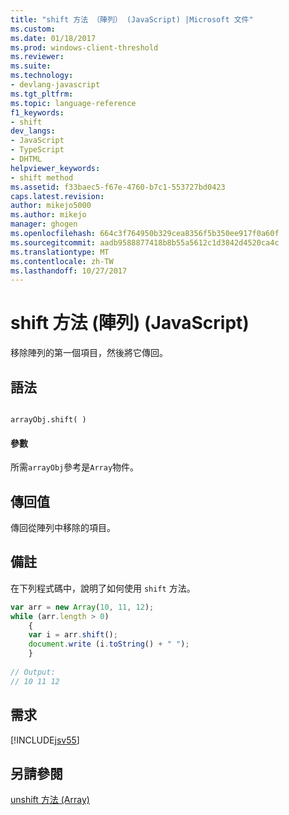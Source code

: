 ```yaml
---
title: "shift 方法 （陣列） (JavaScript) |Microsoft 文件"
ms.custom: 
ms.date: 01/18/2017
ms.prod: windows-client-threshold
ms.reviewer: 
ms.suite: 
ms.technology:
- devlang-javascript
ms.tgt_pltfrm: 
ms.topic: language-reference
f1_keywords:
- shift
dev_langs:
- JavaScript
- TypeScript
- DHTML
helpviewer_keywords:
- shift method
ms.assetid: f33baec5-f67e-4760-b7c1-553727bd0423
caps.latest.revision: 
author: mikejo5000
ms.author: mikejo
manager: ghogen
ms.openlocfilehash: 664c3f764950b329cea8356f5b350ee917f0a60f
ms.sourcegitcommit: aadb9588877418b8b55a5612c1d3842d4520ca4c
ms.translationtype: MT
ms.contentlocale: zh-TW
ms.lasthandoff: 10/27/2017
---
```

# <a name="shift-method-array-javascript"></a>shift 方法 (陣列) (JavaScript)
移除陣列的第一個項目，然後將它傳回。  
  
## <a name="syntax"></a>語法  
  
```  
  
arrayObj.shift( )  
```  
  
#### <a name="parameters"></a>參數  
 所需`arrayObj`參考是`Array`物件。  
  
## <a name="return-value"></a>傳回值  
 傳回從陣列中移除的項目。  
  
## <a name="remarks"></a>備註  
 在下列程式碼中，說明了如何使用 `shift` 方法。  
  
```JavaScript  
var arr = new Array(10, 11, 12);  
while (arr.length > 0)  
    {  
    var i = arr.shift();  
    document.write (i.toString() + " ");  
    }  
  
// Output:   
// 10 11 12  
```  
  
## <a name="requirements"></a>需求  
 [!INCLUDE[jsv55](../../javascript/reference/includes/jsv55-md.md)]  
  
## <a name="see-also"></a>另請參閱  
 [unshift 方法 (Array)](../../javascript/reference/unshift-method-array-javascript.md)